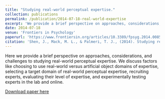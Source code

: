 ```yaml
---
title: "Studying real-world perceptual expertise."
collection: publications
permalink: /publication/2014-07-18-real-world-expertise
excerpt: 'We provide a brief perspective on approaches, considerations, and challenges to studying real-world perceptual expertise.'
date: 2014-07-18
venue: 'Frontiers in Psychology'
paperurl: 'https://www.frontiersin.org/articles/10.3389/fpsyg.2014.00857/full'
citation: 'Shen, J., Mack, M. L., & Palmeri, T. J., (2014). Studying real-world perceptual expertise. <i>Frontiers in Psychology, 5</i>, 857. doi:10.3389/fpsyg.2014.00857'
---
```

Here we provide a brief perspective on approaches, considerations,
and challenges to studying real-world perceptual expertise. We discuss factors like choosing
to use real-world versus artificial object domains of expertise, selecting a target domain
of real-world perceptual expertise, recruiting experts, evaluating their level of expertise,
and experimentally testing experts in the lab and online.

[Download paper here](https://drive.google.com/open?id=0ByWLjGvnG6aHM0o1Z0NLc3FkaFU)
